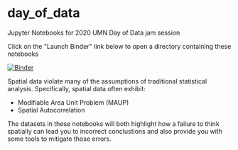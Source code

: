 # day_of_data
Jupyter Notebooks for 2020 UMN Day of Data jam session

Click on the "Launch Binder" link below to open a directory containing these notebooks

[![Binder](https://mybinder.org/badge_logo.svg)](https://mybinder.org/v2/gh/travisormsby/day_of_data/master)

Spatial data violate many of the assumptions of traditional statistical analysis.
Specifically, spatial data often exhibit:

* Modifiable Area Unit Problem (MAUP)
* Spatial Autocorrelation

The datasets in these notebooks will both highlight how a failure to think spatially
can lead you to incorrect conclustions and also provide you with some tools to 
mitigate those errors.
